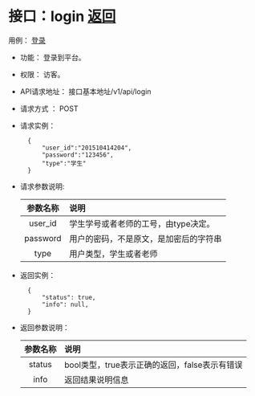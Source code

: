 # 接口：login  [返回](../README.md)
用例： [登录](../用例/登录.md)

- 功能：
    登录到平台。
    
- 权限：
    访客。    
    
- API请求地址： 
    接口基本地址/v1/api/login

- 请求方式 ：
    POST

- 请求实例：

        {
            "user_id":"201510414204",
            "password":"123456",
            "type":"学生"
        }
        
- 请求参数说明:        

  |参数名称|说明|
  |:---------:|:--------------------------------------------------------|      
  |user_id|学生学号或者老师的工号，由type决定。|
  |password|用户的密码，不是原文，是加密后的字符串| 
  |type|用户类型，学生或者老师|
  
- 返回实例：

        { 
            "status": true,
            "info": null,    
        }
 
- 返回参数说明：    
 
  |参数名称|说明|
  |:---------:|:--------------------------------------------------------|      
  |status|bool类型，true表示正确的返回，false表示有错误|
  |info|返回结果说明信息|
